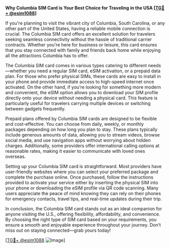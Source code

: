 **Why Columbia SIM Card is Your Best Choice for Traveling in the USA [[TG💪+ @esim1088](https://t.me/s/esim1088)]**

If you're planning to visit the vibrant city of Columbia, South Carolina, or any other part of the United States, having a reliable mobile connection is crucial. The Columbia SIM card offers an excellent solution for travelers seeking seamless connectivity without the hassle of traditional carrier contracts. Whether you're here for business or leisure, this card ensures that you stay connected with family and friends back home while enjoying all the attractions Columbia has to offer.

The Columbia SIM card comes in various types catering to different needs—whether you need a regular SIM card, eSIM activation, or a prepaid data plan. For those who prefer physical SIMs, these cards are easy to install in your phone and provide immediate access to high-speed internet once activated. On the other hand, if you’re looking for something more modern and convenient, the eSIM option allows you to download your SIM profile directly onto your device without needing a physical card. This feature is particularly useful for travelers carrying multiple devices or switching between gadgets frequently.

Prepaid plans offered by Columbia SIM cards are designed to be flexible and cost-effective. You can choose from daily, weekly, or monthly packages depending on how long you plan to stay. These plans typically include generous amounts of data, allowing you to stream videos, browse social media, and use navigation apps without worrying about hidden charges. Additionally, some providers offer international calling options at reasonable rates, making it easier to communicate with loved ones overseas.

Setting up your Columbia SIM card is straightforward. Most providers have user-friendly websites where you can select your preferred package and complete the purchase online. Once purchased, follow the instructions provided to activate your service either by inserting the physical SIM into your phone or downloading the eSIM profile via QR code scanning. Many users appreciate the peace of mind knowing they can rely on their phones for emergency contacts, travel tips, and real-time updates during their trip.

In conclusion, the Columbia SIM card stands out as an ideal companion for anyone visiting the U.S., offering flexibility, affordability, and convenience. By choosing the right type of SIM card based on your requirements, you ensure a smooth and enjoyable experience throughout your journey. Don’t miss out on staying connected—grab yours today! 

[[TG💪+ @esim1088](https://t.me/s/esim1088) ![Image](https://i.postimg.cc/Y0z9fWf4/image.png)]